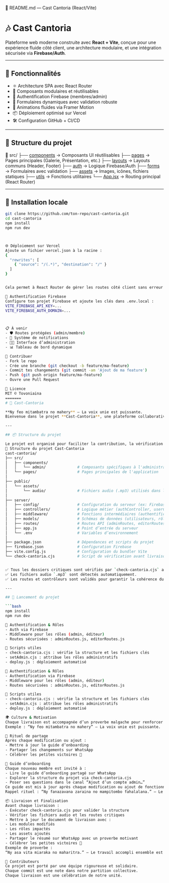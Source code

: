 📝 README.md — Cast Cantoria (React/Vite)
# 🎶 Cast Cantoria

Plateforme web moderne construite avec **React + Vite**, conçue pour une expérience fluide côté client, une architecture modulaire, et une intégration sécurisée via **Firebase/Auth**.

---

## 🚀 Fonctionnalités

- ⚛️ Architecture SPA avec React Router
- 🧩 Composants modulaires et réutilisables
- 🔐 Authentification Firebase (membres/admin)
- 📄 Formulaires dynamiques avec validation robuste
- 🎨 Animations fluides via Framer Motion
- 📦 Déploiement optimisé sur Vercel
- 🛠️ Configuration GitHub + CI/CD

---

## 📁 Structure du projet
📁 src/
├── [components](https://github.com/ton-utilisateur/ton-repo/tree/main/src/components)       → Composants UI réutilisables
├── [pages](https://github.com/ton-utilisateur/ton-repo/tree/main/src/pages)                → Pages principales (Galerie, Présentation, etc.)
├── [layouts](https://github.com/ton-utilisateur/ton-repo/tree/main/src/layouts)            → Layouts communs (Header, Footer)
├── [auth](https://github.com/ton-utilisateur/ton-repo/tree/main/src/auth)                  → Logique Firebase/Auth
├── [forms](https://github.com/ton-utilisateur/ton-repo/tree/main/src/forms)                → Formulaires avec validation
├── [assets](https://github.com/ton-utilisateur/ton-repo/tree/main/src/assets)              → Images, icônes, fichiers statiques
├── [utils](https://github.com/ton-utilisateur/ton-repo/tree/main/src/utils)                → Fonctions utilitaires
└── [App.jsx](https://github.com/ton-utilisateur/ton-repo/blob/main/src/App.jsx)            → Routing principal (React Router)

---

## 🔧 Installation locale

```bash
git clone https://github.com/ton-repo/cast-cantoria.git
cd cast-cantoria
npm install
npm run dev



🌐 Déploiement sur Vercel
Ajoute un fichier vercel.json à la racine :
{
  "rewrites": [
    { "source": "/(.*)", "destination": "/" }
  ]
}


Cela permet à React Router de gérer les routes côté client sans erreur 404.

🔐 Authentification Firebase
Configure ton projet Firebase et ajoute les clés dans .env.local :
VITE_FIREBASE_API_KEY=...
VITE_FIREBASE_AUTH_DOMAIN=...



📋 À venir
- 🛡️ Routes protégées (admin/membre)
- 📣 Système de notifications
- 🧑‍💻 Interface d’administration
- 📊 Tableau de bord dynamique

🤝 Contribuer
- Fork le repo
- Crée une branche (git checkout -b feature/ma-feature)
- Commit tes changements (git commit -am 'Ajout de ma feature')
- Push (git push origin feature/ma-feature)
- Ouvre une Pull Request

📄 Licence
MIT © Tovoniaina
=======
# 🎼 Cast-Cantoria

**Ny feo mitambatra no mahery** — La voix unie est puissante.  
Bienvenue dans le projet **Cast-Cantoria**, une plateforme collaborative dédiée à la gestion et à la diffusion du chant sacré.

---

## 📦 Structure du projet

Le projet est organisé pour faciliter la contribution, la vérification et la livraison :
📁 Structure du projet Cast-Cantoria
cast-cantoria/
├── src/
│   ├── components/
│   │   └── admin/              # Composants spécifiques à l'administration
│   └── pages/                  # Pages principales de l'application
│
├── public/
│   └── assets/
│       └── audio/              # Fichiers audio (.mp3) utilisés dans le projet 🎵
│
├── server/
│   ├── config/                 # Configuration du serveur (ex: Firebase, DB)
│   ├── controllers/            # Logique métier (authController, userController…)
│   ├── middleware/             # Fonctions intermédiaires (authentification, rôles…)
│   ├── models/                 # Schémas de données (utilisateurs, rôles…)
│   ├── routes/                 # Routes API (adminRoutes, editorRoutes…)
│   ├── app.js                  # Point d’entrée du serveur
│   └── .env                    # Variables d’environnement
│
├── package.json                # Dépendances et scripts du projet
├── firebase.json               # Configuration Firebase
├── vite.config.js              # Configuration du bundler Vite
└── check-cantoria.cjs          # Script de vérification avant livraison ✅


✅ Tous les dossiers critiques sont vérifiés par `check-cantoria.cjs` avant chaque livraison.  
✅ Les fichiers audio `.mp3` sont détectés automatiquement.  
✅ Les routes et contrôleurs sont validés pour garantir la cohérence du backend.

---

## 🚀 Lancement du projet

```bash
npm install
npm run dev

🔐 Authentification & Rôles
- Auth via Firebase
- Middleware pour les rôles (admin, éditeur)
- Routes sécurisées : adminRoutes.js, editorRoutes.js

📜 Scripts utiles
- check-cantoria.cjs : vérifie la structure et les fichiers clés
- setAdmin.cjs : attribue les rôles administratifs
- deploy.js : déploiement automatisé

🔐 Authentification & Rôles
- Authentification via Firebase
- Middleware pour les rôles (admin, éditeur)
- Routes sécurisées : adminRoutes.js, editorRoutes.js

📜 Scripts utiles
- check-cantoria.cjs : vérifie la structure et les fichiers clés
- setAdmin.cjs : attribue les rôles administratifs
- deploy.js : déploiement automatisé

🌍 Culture & Motivation
Chaque livraison est accompagnée d’un proverbe malgache pour renforcer l’esprit d’équipe.
Exemple : “Ny feo mitambatra no mahery” — La voix unie est puissante.

📲 Rituel de partage
Après chaque modification ou ajout :
- Mettre à jour le guide d’onboarding
- Partager les changements sur WhatsApp
- Célébrer les petites victoires 🎉

📘 Guide d’onboarding
Chaque nouveau membre est invité à :
- Lire le guide d’onboarding partagé sur WhatsApp
- Explorer la structure du projet via check-cantoria.cjs
- Poser ses questions dans le canal “Ajout d’un compte admin…”
Ce guide est mis à jour après chaque modification ou ajout de fonctionnalité.
Rappel rituel : “Ny fanazavana zaraina no mampitombo fahalalana.” — Le savoir partagé multiplie la connaissance.

📦 Livraison et Finalisation
Avant chaque livraison :
- Exécuter check-cantoria.cjs pour valider la structure
- Vérifier les fichiers audio et les routes critiques
- Mettre à jour le document de livraison avec :
- Les modules modifiés
- Les rôles impactés
- Les assets ajoutés
- Partager le résumé sur WhatsApp avec un proverbe motivant
- Célébrer les petites victoires 🎉
Exemple de proverbe :
“Ny asa vita miaraka no maharitra.” — Le travail accompli ensemble est durable.

🤝 Contributeurs
Ce projet est porté par une équipe rigoureuse et solidaire.
Chaque commit est une note dans notre partition collective.
Chaque livraison est une célébration de notre unité.